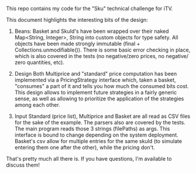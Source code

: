 This repo contains my code for the "Sku" technical challenge for iTV.

This document highlights the interesting bits of the design:

1) Beans:
Basket and SkuId's have been wrapped over their naked Map<String, Integer>, String into custom objects for type safety.
All objects have been made strongly immutable (final + Collections.unmodifiable()).
There is some basic error checking in place, which is also covered in the tests (no negative/zero prices, no negative/
zero quantities, etc).

2) Design
Both Multiprice and "standard" price computation has been implemented via a PricingStrategy interface which, taken
a basket, "consumes" a part of it and tells you how much the consumed bits cost. This design allows to implement future
strategies in a fairly generic sense, as well as allowing to prioritize the application of the strategies among each
other.

3) Input
Standard (price list), Multiprice and Basket are all read as CSV files for the sake of the example. The parsers also
are covered by the tests. The main program reads those 3 strings (filePaths) as args. This interface is bound to change
depending on the system deployment. Basket's csv allow for multiple entries for the same skuId (to simulate entering
them one after the other), while the pricing don't.

That's pretty much all there is. If you have questions, I'm available to discuss them!